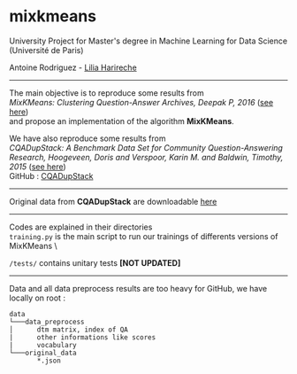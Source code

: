 # mixkmeans

University Project for Master's degree in Machine Learning for Data Science (Université de Paris)

Antoine Rodriguez - [Lilia Harireche](https://github.com/LiliaHarireche)

---------------------------

The main objective is to reproduce some results from \
*MixKMeans: Clustering Question-Answer Archives, Deepak P, 2016* 
([see here](https://www.researchgate.net/publication/312251324_MixKMeans_Clustering_Question-Answer_Archives)) \
and propose an implementation of the algorithm **MixKMeans**.


We have also reproduce some results from \
*CQADupStack: A Benchmark Data Set for Community Question-Answering Research, Hoogeveen, Doris and Verspoor, Karin M. and Baldwin, Timothy, 2015* 
([see here](https://www.researchgate.net/publication/296699072_CQADupStack_A_Benchmark_Data_Set_for_Community_Question-Answering_Research)) \
GitHub : [CQADupStack](https://github.com/D1Doris/CQADupStack)


---------------------------
Original data from **CQADupStack** are downloadable [here](http://nlp.cis.unimelb.edu.au/resources/cqadupstack/)

---------------------------

Codes are explained in their directories \
`training.py` is the main script to run our trainings of differents versions of MixKMeans \

`/tests/` contains unitary tests **[NOT UPDATED]**

---------------------------

Data and all data preprocess results are too heavy for GitHub, we have locally on root :
```
data
└───data_preprocess
│      dtm matrix, index of QA
|      other informations like scores
|      vocabulary
└───original_data
       *.json
```

